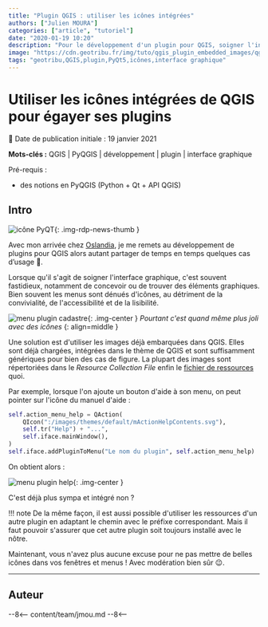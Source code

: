 ```yaml
---
title: "Plugin QGIS : utiliser les icônes intégrées"
authors: ["Julien MOURA"]
categories: ["article", "tutoriel"]
date: "2020-01-19 10:20"
description: "Pour le développement d'un plugin pour QGIS, soigner l'interface graphique peut être fastidieux, notamment de concevoir ou trouver les éléments graphiques. Pourquoi ne pas utiliser les icônes déjà embarquées dans QGIS ?."
image: "https://cdn.geotribu.fr/img/tuto/qgis_plugin_embedded_images/qgis_icons_file-explorer.png"
tags: "geotribu,QGIS,plugin,PyQt5,icônes,interface graphique"
---
```


# Utiliser les icônes intégrées de QGIS pour égayer ses plugins

:calendar: Date de publication initiale : 19 janvier 2021

**Mots-clés :** QGIS | PyQGIS | développement | plugin | interface graphique

Pré-requis :

- des notions en PyQGIS (Python + Qt + API QGIS)

## Intro

![icône PyQT](https://cdn.geotribu.fr/img/logos-icones/programmation/python_and_qt.svg "Python + Qt = PyQt"){: .img-rdp-news-thumb }

Avec mon arrivée chez [Oslandia], je me remets au développement de plugins pour QGIS alors autant partager de temps en temps quelques cas d’usage :slightly_smiling_face:.

Lorsque qu'il s'agit de soigner l'interface graphique, c'est souvent fastidieux, notamment de concevoir ou de trouver des éléments graphiques. Bien souvent les menus sont dénués d'icônes, au détriment de la convivialité, de l'accessibilité et de la lisibilité.

![menu plugin cadastre](https://cdn.geotribu.fr/img/tuto/qgis_plugin_embedded_images/pyqgis_menu_icons_cadastre.png "Le menu du plugin Cadastre"){: .img-center }
*Pourtant c'est quand même plus joli avec des icônes*
{: align=middle }

Une solution est d'utiliser les images déjà embarquées dans QGIS. Elles sont déjà chargées, intégrées dans le thème de QGIS et sont suffisamment génériques pour bien des cas de figure. La plupart des images sont répertoriées dans le *Resource Collection File* enfin le [fichier de ressources](https://github.com/qgis/QGIS/blob/master/images/images.qrc) quoi.

Par exemple, lorsque l'on ajoute un bouton d'aide à son menu, on peut pointer sur l'icône du manuel d'aide :

```python
self.action_menu_help = QAction(
    QIcon(":/images/themes/default/mActionHelpContents.svg"),
    self.tr("Help") + "...",
    self.iface.mainWindow(),
)
self.iface.addPluginToMenu("Le nom du plugin", self.action_menu_help)
```

On obtient alors :

![menu plugin help](https://cdn.geotribu.fr/img/tuto/qgis_plugin_embedded_images/pyqgis_menu_icons_help.png "icône aide du menu"){: .img-center }

C'est déjà plus sympa et intégré non ?

!!! note
    De la même façon, il est aussi possible d'utiliser les ressources d'un autre plugin en adaptant le chemin avec le préfixe correspondant. Mais il faut pouvoir s'assurer que cet autre plugin soit toujours installé avec le nôtre.

Maintenant, vous n'avez plus aucune excuse pour ne pas mettre de belles icônes dans vos fenêtres et menus ! Avec modération bien sûr :wink:.

----

## Auteur

--8<--
content/team/jmou.md
--8<--

<!-- Hyperlinks reference -->
[Oslandia]: https://oslandia.com/
